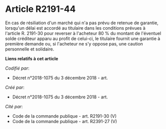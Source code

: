 # Article R2191-44

En cas de résiliation d'un marché qui n'a pas prévu de retenue de garantie, lorsqu'un délai est accordé au titulaire dans les
conditions prévues à l'article R. 2191-30 pour reverser à l'acheteur 80 % du montant de l'éventuel solde créditeur apparu au
profit de celui-ci, le titulaire fournit une garantie à première demande ou, si l'acheteur ne s'y oppose pas, une caution
personnelle et solidaire.

**Liens relatifs à cet article**

_Codifié par_:

  - Décret n°2018-1075 du 3 décembre 2018 - art.

_Créé par_:

  - Décret n°2018-1075 du 3 décembre 2018 - art.

_Cité par_:

  - Code de la commande publique - art. R2191-30 (V)
  - Code de la commande publique - art. R2391-27 (V)
